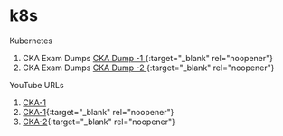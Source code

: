 # k8s
Kubernetes

1. CKA Exam Dumps   [CKA Dump -1 ](https://free-braindumps.com/linux-foundation/free-cka-braindumps.html?p=1){:target="_blank" rel="noopener"}
2. CKA Exam Dumps   [CKA Dump -2 ](https://www.itexams.com/exam/CKA){:target="_blank" rel="noopener"}

YouTube URLs
1. <a href="https://www.youtube.com/playlist?list=PLi0QOhIwpoFqFimUI-kpaPhAvF7K1TPJ-" target="_blank">CKA-1</a>
1. [CKA-1](https://www.youtube.com/playlist?list=PLi0QOhIwpoFqFimUI-kpaPhAvF7K1TPJ-){:target="_blank" rel="noopener"}
2. [CKA-2](https://www.youtube.com/watch?v=L49ToxnoMA0&list=PLt-VlKXeX8qvCGm_5anBsitb7r9gquQ7X&index=3){:target="_blank" rel="noopener"}

